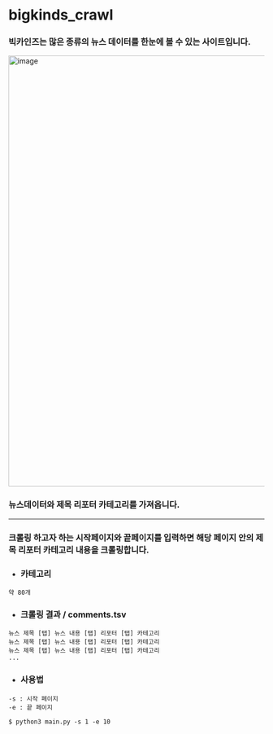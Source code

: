 # bigkinds_crawl

### 빅카인즈는 많은 종류의 뉴스 데이터를 한눈에 볼 수 있는 사이트입니다.


<img width="847" alt="image" src="https://user-images.githubusercontent.com/42092560/225343764-fc174ea6-73e1-409a-8cec-b74da25878e5.png">


### 뉴스데이터와 제목 리포터 카테고리를 가져옵니다.

***

### 크롤링 하고자 하는 시작페이지와 끝페이지를 입력하면 해당 페이지 안의 제목 리포터 카테고리 내용을 크롤링합니다.
- ### 카테고리
```
약 80개
```
- ### 크롤링 결과 / comments.tsv
```
뉴스 제목 [탭] 뉴스 내용 [탭] 리포터 [탭] 카테고리
뉴스 제목 [탭] 뉴스 내용 [탭] 리포터 [탭] 카테고리
뉴스 제목 [탭] 뉴스 내용 [탭] 리포터 [탭] 카테고리
...
```
- ### 사용법
```
-s : 시작 페이지
-e : 끝 페이지
```
```
$ python3 main.py -s 1 -e 10
```
